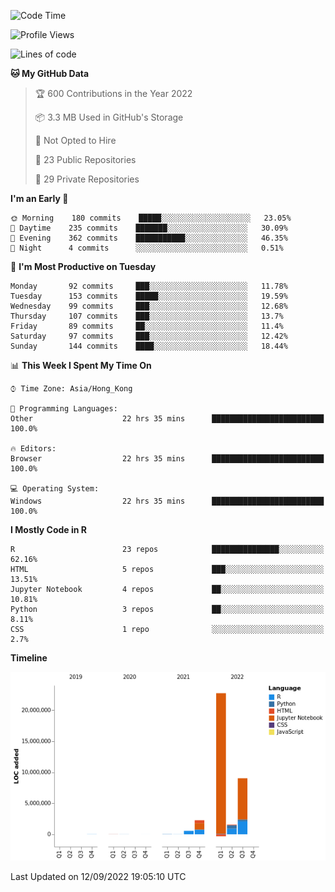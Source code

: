

<!--**wt12318/wt12318** is a ✨ _special_ ✨ repository because its `README.md` (this file) appears on your GitHub profile.-->

<!--START_SECTION:waka-->
![Code Time](http://img.shields.io/badge/Code%20Time-520%20hrs%2036%20mins-blue)

![Profile Views](http://img.shields.io/badge/Profile%20Views-1-blue)

![Lines of code](https://img.shields.io/badge/From%20Hello%20World%20I%27ve%20Written-36%20Million%20lines%20of%20code-blue)

**🐱 My GitHub Data** 

> 🏆 600 Contributions in the Year 2022
 > 
> 📦 3.3 MB Used in GitHub's Storage 
 > 
> 🚫 Not Opted to Hire
 > 
> 📜 23 Public Repositories 
 > 
> 🔑 29 Private Repositories  
 > 
**I'm an Early 🐤** 

```text
🌞 Morning    180 commits    █████░░░░░░░░░░░░░░░░░░░░   23.05% 
🌆 Daytime    235 commits    ███████░░░░░░░░░░░░░░░░░░   30.09% 
🌃 Evening    362 commits    ███████████░░░░░░░░░░░░░░   46.35% 
🌙 Night      4 commits      ░░░░░░░░░░░░░░░░░░░░░░░░░   0.51%

```
📅 **I'm Most Productive on Tuesday** 

```text
Monday       92 commits     ███░░░░░░░░░░░░░░░░░░░░░░   11.78% 
Tuesday      153 commits    █████░░░░░░░░░░░░░░░░░░░░   19.59% 
Wednesday    99 commits     ███░░░░░░░░░░░░░░░░░░░░░░   12.68% 
Thursday     107 commits    ███░░░░░░░░░░░░░░░░░░░░░░   13.7% 
Friday       89 commits     ██░░░░░░░░░░░░░░░░░░░░░░░   11.4% 
Saturday     97 commits     ███░░░░░░░░░░░░░░░░░░░░░░   12.42% 
Sunday       144 commits    ████░░░░░░░░░░░░░░░░░░░░░   18.44%

```


📊 **This Week I Spent My Time On** 

```text
⌚︎ Time Zone: Asia/Hong_Kong

💬 Programming Languages: 
Other                    22 hrs 35 mins      █████████████████████████   100.0%

🔥 Editors: 
Browser                  22 hrs 35 mins      █████████████████████████   100.0%

💻 Operating System: 
Windows                  22 hrs 35 mins      █████████████████████████   100.0%

```

**I Mostly Code in R** 

```text
R                        23 repos            ███████████████░░░░░░░░░░   62.16% 
HTML                     5 repos             ███░░░░░░░░░░░░░░░░░░░░░░   13.51% 
Jupyter Notebook         4 repos             ██░░░░░░░░░░░░░░░░░░░░░░░   10.81% 
Python                   3 repos             ██░░░░░░░░░░░░░░░░░░░░░░░   8.11% 
CSS                      1 repo              ░░░░░░░░░░░░░░░░░░░░░░░░░   2.7%

```


**Timeline**

![Chart not found](https://raw.githubusercontent.com/wt12318/wt12318/main/charts/bar_graph.png) 


 Last Updated on 12/09/2022 19:05:10 UTC
<!--END_SECTION:waka-->


